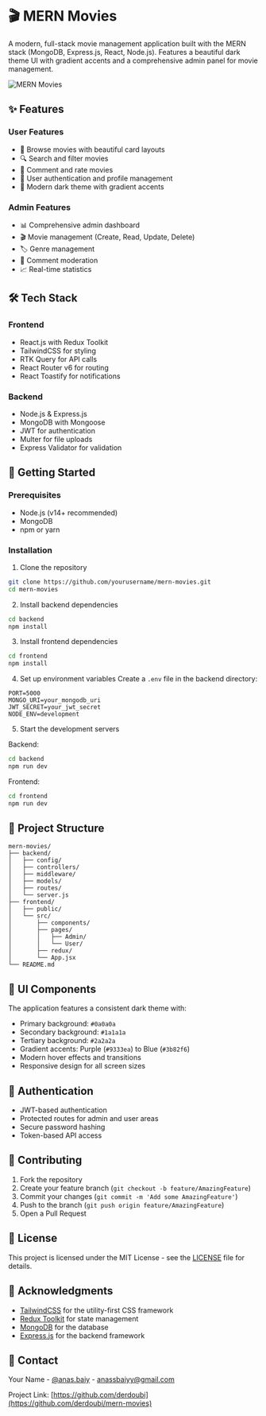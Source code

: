 # 🎬 MERN Movies

A modern, full-stack movie management application built with the MERN stack (MongoDB, Express.js, React, Node.js). Features a beautiful dark theme UI with gradient accents and a comprehensive admin panel for movie management.

![MERN Movies](https://via.placeholder.com/800x400?text=MERN+Movies)

## ✨ Features

### User Features
- 🎥 Browse movies with beautiful card layouts
- 🔍 Search and filter movies
- 💬 Comment and rate movies
- 👤 User authentication and profile management
- 🌙 Modern dark theme with gradient accents

### Admin Features
- 📊 Comprehensive admin dashboard
- 🎬 Movie management (Create, Read, Update, Delete)
- 🏷️ Genre management
- 💭 Comment moderation
- 📈 Real-time statistics

## 🛠️ Tech Stack

### Frontend
- React.js with Redux Toolkit
- TailwindCSS for styling
- RTK Query for API calls
- React Router v6 for routing
- React Toastify for notifications

### Backend
- Node.js & Express.js
- MongoDB with Mongoose
- JWT for authentication
- Multer for file uploads
- Express Validator for validation

## 🚀 Getting Started

### Prerequisites
- Node.js (v14+ recommended)
- MongoDB
- npm or yarn

### Installation

1. Clone the repository
```bash
git clone https://github.com/yourusername/mern-movies.git
cd mern-movies
```

2. Install backend dependencies
```bash
cd backend
npm install
```

3. Install frontend dependencies
```bash
cd frontend
npm install
```

4. Set up environment variables
Create a `.env` file in the backend directory:
```env
PORT=5000
MONGO_URI=your_mongodb_uri
JWT_SECRET=your_jwt_secret
NODE_ENV=development
```

5. Start the development servers

Backend:
```bash
cd backend
npm run dev
```

Frontend:
```bash
cd frontend
npm run dev
```

## 📝 Project Structure

```
mern-movies/
├── backend/
│   ├── config/
│   ├── controllers/
│   ├── middleware/
│   ├── models/
│   ├── routes/
│   └── server.js
├── frontend/
│   ├── public/
│   └── src/
│       ├── components/
│       ├── pages/
│       │   ├── Admin/
│       │   └── User/
│       ├── redux/
│       └── App.jsx
└── README.md
```

## 🎨 UI Components

The application features a consistent dark theme with:
- Primary background: `#0a0a0a`
- Secondary background: `#1a1a1a`
- Tertiary background: `#2a2a2a`
- Gradient accents: Purple (`#9333ea`) to Blue (`#3b82f6`)
- Modern hover effects and transitions
- Responsive design for all screen sizes

## 🔐 Authentication

- JWT-based authentication
- Protected routes for admin and user areas
- Secure password hashing
- Token-based API access

## 🤝 Contributing

1. Fork the repository
2. Create your feature branch (`git checkout -b feature/AmazingFeature`)
3. Commit your changes (`git commit -m 'Add some AmazingFeature'`)
4. Push to the branch (`git push origin feature/AmazingFeature`)
5. Open a Pull Request

## 📄 License

This project is licensed under the MIT License - see the [LICENSE](LICENSE) file for details.

## 👏 Acknowledgments

- [TailwindCSS](https://tailwindcss.com/) for the utility-first CSS framework
- [Redux Toolkit](https://redux-toolkit.js.org/) for state management
- [MongoDB](https://www.mongodb.com/) for the database
- [Express.js](https://expressjs.com/) for the backend framework

## 📧 Contact

Your Name - [@anas.baiy](https://twitter.com/yourtwitter) - anassbaiyy@gmail.com

Project Link: [https://github.com/derdoubi](https://github.com/derdoubi/mern-movies) 